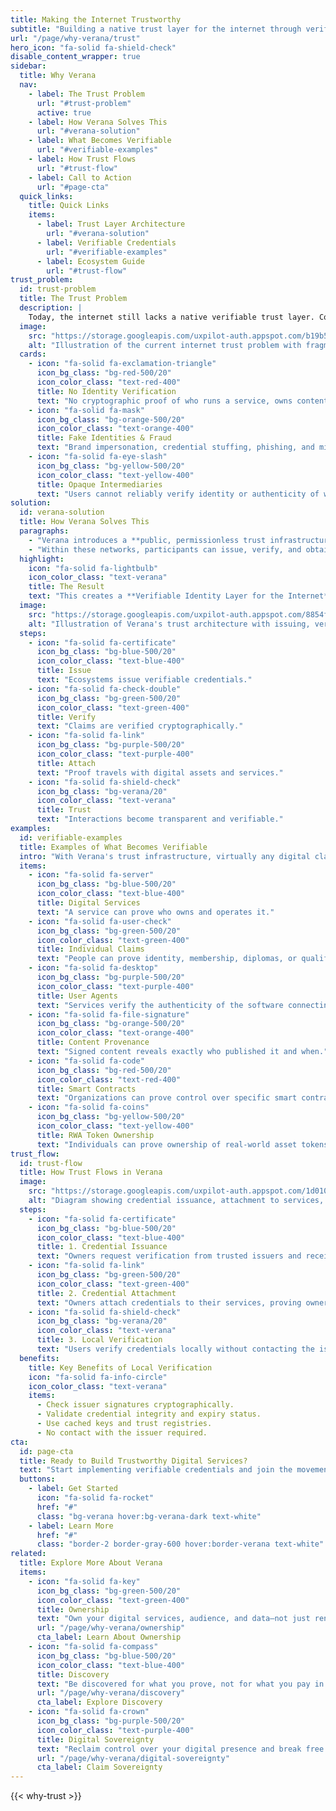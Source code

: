 ```yaml
---
title: Making the Internet Trustworthy
subtitle: "Building a native trust layer for the internet through verifiable credentials and cryptographic proof of identity, authenticity, and ownership."
url: "/page/why-verana/trust"
hero_icon: "fa-solid fa-shield-check"
disable_content_wrapper: true
sidebar:
  title: Why Verana
  nav:
    - label: The Trust Problem
      url: "#trust-problem"
      active: true
    - label: How Verana Solves This
      url: "#verana-solution"
    - label: What Becomes Verifiable
      url: "#verifiable-examples"
    - label: How Trust Flows
      url: "#trust-flow"
    - label: Call to Action
      url: "#page-cta"
  quick_links:
    title: Quick Links
    items:
      - label: Trust Layer Architecture
        url: "#verana-solution"
      - label: Verifiable Credentials
        url: "#verifiable-examples"
      - label: Ecosystem Guide
        url: "#trust-flow"
trust_problem:
  id: trust-problem
  title: The Trust Problem
  description: |
    Today, the internet still lacks a native verifiable trust layer. Content, services, and users interact without cryptographic guarantees of who they are or what they represent. This fuels misinformation, fraud, opaque intermediaries, and a general erosion of trust online.
  image:
    src: "https://storage.googleapis.com/uxpilot-auth.appspot.com/b19b51b2fe-348a9cb45746643bab4c.png"
    alt: "Illustration of the current internet trust problem with fragmented services, fake profiles, and warning indicators"
  cards:
    - icon: "fa-solid fa-exclamation-triangle"
      icon_bg_class: "bg-red-500/20"
      icon_color_class: "text-red-400"
      title: No Identity Verification
      text: "No cryptographic proof of who runs a service, owns content, or controls an account."
    - icon: "fa-solid fa-mask"
      icon_bg_class: "bg-orange-500/20"
      icon_color_class: "text-orange-400"
      title: Fake Identities & Fraud
      text: "Brand impersonation, credential stuffing, phishing, and misinformation spread unchecked."
    - icon: "fa-solid fa-eye-slash"
      icon_bg_class: "bg-yellow-500/20"
      icon_color_class: "text-yellow-400"
      title: Opaque Intermediaries
      text: "Users cannot reliably verify identity or authenticity of what they see and who they engage with."
solution:
  id: verana-solution
  title: How Verana Solves This
  paragraphs:
    - "Verana introduces a **public, permissionless trust infrastructure** that generalizes the use of verifiable credentials. Any ecosystem—governments, industries, communities—can use Verana to build sovereign trust networks."
    - "Within these networks, participants can issue, verify, and obtain credentials that certify claims of identity, authenticity, or authorization. Credential holders can attach these proofs to their digital assets, services, and channels, demonstrating ownership, provenance, or qualifications."
  highlight:
    icon: "fa-solid fa-lightbulb"
    icon_color_class: "text-verana"
    title: The Result
    text: "This creates a **Verifiable Identity Layer for the Internet**, turning the web into an environment where trust is transparent, interoperable, and verifiable."
  image:
    src: "https://storage.googleapis.com/uxpilot-auth.appspot.com/8854f05533-b772b6bcbb012b82f99f.png"
    alt: "Illustration of Verana's trust architecture with issuing, verifying, attaching, and trusting"
  steps:
    - icon: "fa-solid fa-certificate"
      icon_bg_class: "bg-blue-500/20"
      icon_color_class: "text-blue-400"
      title: Issue
      text: "Ecosystems issue verifiable credentials."
    - icon: "fa-solid fa-check-double"
      icon_bg_class: "bg-green-500/20"
      icon_color_class: "text-green-400"
      title: Verify
      text: "Claims are verified cryptographically."
    - icon: "fa-solid fa-link"
      icon_bg_class: "bg-purple-500/20"
      icon_color_class: "text-purple-400"
      title: Attach
      text: "Proof travels with digital assets and services."
    - icon: "fa-solid fa-shield-check"
      icon_bg_class: "bg-verana/20"
      icon_color_class: "text-verana"
      title: Trust
      text: "Interactions become transparent and verifiable."
examples:
  id: verifiable-examples
  title: Examples of What Becomes Verifiable
  intro: "With Verana's trust infrastructure, virtually any digital claim can be made verifiable:"
  items:
    - icon: "fa-solid fa-server"
      icon_bg_class: "bg-blue-500/20"
      icon_color_class: "text-blue-400"
      title: Digital Services
      text: "A service can prove who owns and operates it."
    - icon: "fa-solid fa-user-check"
      icon_bg_class: "bg-green-500/20"
      icon_color_class: "text-green-400"
      title: Individual Claims
      text: "People can prove identity, membership, diplomas, or qualifications anywhere online."
    - icon: "fa-solid fa-desktop"
      icon_bg_class: "bg-purple-500/20"
      icon_color_class: "text-purple-400"
      title: User Agents
      text: "Services verify the authenticity of the software connecting to them."
    - icon: "fa-solid fa-file-signature"
      icon_bg_class: "bg-orange-500/20"
      icon_color_class: "text-orange-400"
      title: Content Provenance
      text: "Signed content reveals exactly who published it and when."
    - icon: "fa-solid fa-code"
      icon_bg_class: "bg-red-500/20"
      icon_color_class: "text-red-400"
      title: Smart Contracts
      text: "Organizations can prove control over specific smart contracts."
    - icon: "fa-solid fa-coins"
      icon_bg_class: "bg-yellow-500/20"
      icon_color_class: "text-yellow-400"
      title: RWA Token Ownership
      text: "Individuals can prove ownership of real-world asset tokens."
trust_flow:
  id: trust-flow
  title: How Trust Flows in Verana
  image:
    src: "https://storage.googleapis.com/uxpilot-auth.appspot.com/1d010441de-6c31303c73e9ac73cff4.png"
    alt: "Diagram showing credential issuance, attachment to services, and local verification in Verana"
  steps:
    - icon: "fa-solid fa-certificate"
      icon_bg_class: "bg-blue-500/20"
      icon_color_class: "text-blue-400"
      title: 1. Credential Issuance
      text: "Owners request verification from trusted issuers and receive verifiable credentials."
    - icon: "fa-solid fa-link"
      icon_bg_class: "bg-green-500/20"
      icon_color_class: "text-green-400"
      title: 2. Credential Attachment
      text: "Owners attach credentials to their services, proving ownership and authenticity."
    - icon: "fa-solid fa-shield-check"
      icon_bg_class: "bg-verana/20"
      icon_color_class: "text-verana"
      title: 3. Local Verification
      text: "Users verify credentials locally without contacting the issuer, establishing trust instantly."
  benefits:
    title: Key Benefits of Local Verification
    icon: "fa-solid fa-info-circle"
    icon_color_class: "text-verana"
    items:
      - Check issuer signatures cryptographically.
      - Validate credential integrity and expiry status.
      - Use cached keys and trust registries.
      - No contact with the issuer required.
cta:
  id: page-cta
  title: Ready to Build Trustworthy Digital Services?
  text: "Start implementing verifiable credentials and join the movement toward a more trustworthy internet."
  buttons:
    - label: Get Started
      icon: "fa-solid fa-rocket"
      href: "#"
      class: "bg-verana hover:bg-verana-dark text-white"
    - label: Learn More
      href: "#"
      class: "border-2 border-gray-600 hover:border-verana text-white"
related:
  title: Explore More About Verana
  items:
    - icon: "fa-solid fa-key"
      icon_bg_class: "bg-green-500/20"
      icon_color_class: "text-green-400"
      title: Ownership
      text: "Own your digital services, audience, and data—not just rent them from platforms."
      url: "/page/why-verana/ownership"
      cta_label: Learn About Ownership
    - icon: "fa-solid fa-compass"
      icon_bg_class: "bg-blue-500/20"
      icon_color_class: "text-blue-400"
      title: Discovery
      text: "Be discovered for what you prove, not for what you pay in advertising."
      url: "/page/why-verana/discovery"
      cta_label: Explore Discovery
    - icon: "fa-solid fa-crown"
      icon_bg_class: "bg-purple-500/20"
      icon_color_class: "text-purple-400"
      title: Digital Sovereignty
      text: "Reclaim control over your digital presence and break free from platform dependency."
      url: "/page/why-verana/digital-sovereignty"
      cta_label: Claim Sovereignty
---
```


{{< why-trust >}}
